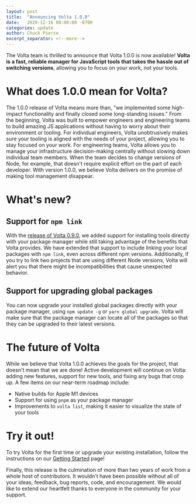 ```yaml
---
layout: post
title:  "Announcing Volta 1.0.0"
date:   2020-12-16 08:00:00 -0700
categories: update
author: Chuck Pierce
excerpt_separator: <!--more-->
---
```


The Volta team is thrilled to announce that Volta 1.0.0 is now available! **Volta is a fast, reliable manager for JavaScript tools that takes the hassle out of switching versions**, allowing you to focus on your work, not your tools.
<!--more-->

# What does 1.0.0 mean for Volta?

The 1.0.0 release of Volta means more than, "we implemented some high-impact functionality and finally closed some long-standing issues." From the beginning, Volta was built to empower engineers and engineering teams to build amazing JS applications without having to worry about their environment or tooling. For individual engineers, Volta unobtrusively makes sure your tooling is aligned with the needs of your project, allowing you to stay focused on your work. For engineering teams, Volta allows you to manage your infrastructure decision-making centrally without slowing down individual team members. When the team decides to change versions of Node, for example, that doesn't require explicit effort on the part of each developer. With version 1.0.0, we believe Volta delivers on the promise of making tool management disappear.

# What's new?

## Support for `npm link`

With the [release of Volta 0.9.0](/2020/10/22/announcing-volta-090/), we added support for installing tools directly with your package manager while still taking advantage of the benefits that Volta provides. We have extended that support to include linking your local packages with `npm link`, even across different npm versions. Additionally, if you try to link two projects that are using different Node versions, Volta will alert you that there might be incompatibilities that cause unexpected behavior.

## Support for upgrading global packages

You can now upgrade your installed global packages directly with your package manager, using `npm update -g` or `yarn global upgrade`. Volta will make sure that the package manager can locate all of the packages so that they can be upgraded to their latest versions.

# The future of Volta

While we believe that Volta 1.0.0 achieves the goals for the project, that doesn't mean that we are done! Active development will continue on Volta: adding new features, support for new tools, and fixing any bugs that crop up. A few items on our near-term roadmap include:

- Native builds for Apple M1 devices
- Support for using `pnpm` as your package manager
- Improvements to `volta list`, making it easier to visualize the state of your tools

# Try it out!

To try Volta for the first time or upgrade your existing installation, follow the instructions on our [Getting Started](https://docs.volta.sh/guide/getting-started) page!

Finally, this release is the culmination of more than two years of work from a whole host of contributors. It wouldn't have been possible without all of your ideas, feedback, bug reports, code, and encouragement. We would like to extend our heartfelt thanks to everyone in the community for your support.
